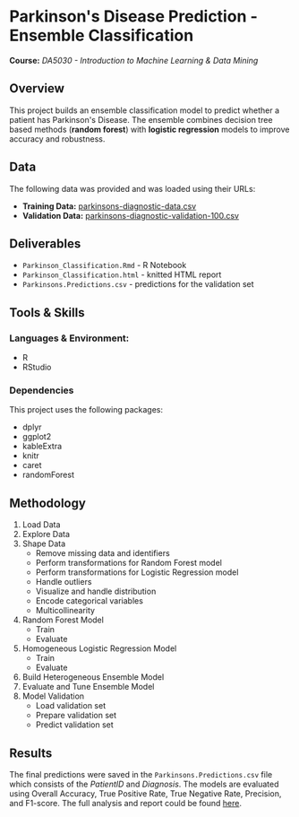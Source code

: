 # Parkinson's Disease Prediction - Ensemble Classification
**Course:** _DA5030 - Introduction to Machine Learning & Data Mining_

## Overview
This project builds an ensemble classification model to predict whether a patient has Parkinson's Disease. The ensemble combines decision tree based methods (**random forest**) with **logistic regression** models to improve accuracy and robustness.

## Data
The following data was provided and was loaded using their URLs:
* **Training Data:** [parkinsons-diagnostic-data.csv](https://s3.us-east-2.amazonaws.com/artificium.us/datasets/parkinsons-diagnostic-data.csv)
* **Validation Data:** [parkinsons-diagnostic-validation-100.csv](https://s3.us-east-2.amazonaws.com/artificium.us/datasets/parkinsons-diagnostic-validation-100.csv)

## Deliverables
* `Parkinson_Classification.Rmd` - R Notebook
* `Parkinson_Classification.html` - knitted HTML report
* `Parkinsons.Predictions.csv` - predictions for the validation set

## Tools & Skills
### Languages & Environment: 
* R
* RStudio

### Dependencies
This project uses the following packages:
* dplyr
* ggplot2
* kableExtra
* knitr
* caret
* randomForest

## Methodology
1. Load Data
2. Explore Data
3. Shape Data
   * Remove missing data and identifiers
   * Perform transformations for Random Forest model
   * Perform transformations for Logistic Regression model
   * Handle outliers
   * Visualize and handle distribution
   * Encode categorical variables
   * Multicollinearity
4. Random Forest Model
   * Train
   * Evaluate
5. Homogeneous Logistic Regression Model
   * Train
   * Evaluate
6. Build Heterogeneous Ensemble Model
7. Evaluate and Tune Ensemble Model
8. Model Validation
   * Load validation set
   * Prepare validation set
   * Predict validation set

## Results
The final predictions were saved in the  `Parkinsons.Predictions.csv` file which consists of the _PatientID_ and _Diagnosis_. The models are evaluated using Overall Accuracy, True Positive Rate, True Negative Rate, Precision, and F1-score. The full analysis and report could be found [here](https://zoechow24.github.io/parkinsons-classification-ensemble/Parkinson_Classification.html). 


   
